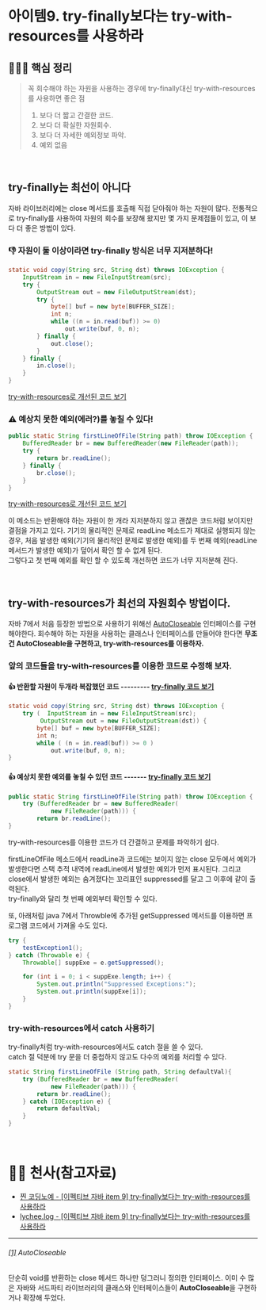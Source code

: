 # 아이템9. try-finally보다는 try-with-resources를 사용하라

## 🙆🏻‍♀ 핵심 정리
> 꼭 회수해야 하는 자원을 사용하는 경우에 try-finally대신 try-with-resources를 사용하면 좋은 점
> 1. 보다 더 짧고 간결한 코드.
> 2. 보다 더 확실한 자원회수.
> 3. 보다 더 자세한 예외정보 파악.
> 4. 예외 없음

<br>


## try-finally는 최선이 아니다
자바 라이브러리에는 close 메서드를 호출해 직접 닫아줘야 하는 자원이 많다.
전통적으로 try-finally를 사용하여 자원의 회수를 보장해 왔지만 몇 가지 문제점들이 있고, 이 보다 더 좋은 방법이 있다.
<br>

### 👎 자원이 둘 이상이라면 try-finally 방식은 너무 지저분하다! 

~~~ java
static void copy(String src, String dst) throws IOException {
    InputStream in = new FileInputStream(src);
    try {
        OutputStream out = new FileOutputStream(dst);
        try {
            byte[] buf = new byte[BUFFER_SIZE];
            int n;
            while ((n = in.read(buf)) >= 0)
                out.write(buf, 0, n);
        } finally {
            out.close();
        }
    } finally {
        in.close();
    }
}
~~~  
[try-with-resources로 개선된 코드 보기]()
<br>

### ⚠ 예상치 못한 예외(에러?)를 놓칠 수 있다!

~~~ java
public static String firstLineOfFile(String path) throw IOException {
    BufferedReader br = new BufferedReader(new FileReader(path));
    try {
        return br.readLine();
    } finally {
        br.close();
    }
}
~~~
[try-with-resources로 개선된 코드 보기]()

이 메소드는 반환해야 하는 자원이 한 개라 지저분하지 않고 괜찮은 코드처럼 보이지만
결점을 가지고 있다. 기기의 물리적인 문제로 readLine 메소드가 제대로 실행되지 않는 경우, 처음 발생한 예외(기기의 물리적인 문제로 발생한 예외)를 두 번째 예외(readLine 메서드가 발생한 예외)가 덮어서 확인 할 수 없게 된다.<br>
그렇다고 첫 번째 예외를 확인 할 수 있도록 개선하면 코드가 너무 지저분해 진다.

<br>

## try-with-resources가 최선의 자원회수 방법이다.
자바 7에서 처음 등장한 방법으로 사용하기 위해선 [AutoCloseable](https://github.com/leejk0924/owl-study/blob/main/contents/Item_9.md#1-autocloseable) 인터페이스를 구현해야한다.
회수해야 하는 자원을 사용하는 클래스나 인터페이스를 만들어야 한다면 **무조건 AutoCloseable을 구현하고, try-with-resources를 이용하자.**

### 앞의 코드들을 try-with-resources를 이용한 코드로 수정해 보자.

####  👍 반환할 자원이 두개라 복잡했던 코드 --------- [try-finally 코드 보기]()
~~~ java
static void copy(String src, String dst) throws IOException {
    try (  InputStream in = new FileInputStream(src);
         OutputStream out = new FileOutputStream(dst)) {
        byte[] buf = new byte[BUFFER_SIZE];
        int n;
        while ( (n = in.read(buf)) >= 0 )
            out.write(buf, 0, n);
}
~~~

####  👍 예상치 못한 예외를 놓칠 수 있던 코드 ------- [try-finally 코드 보기]()

~~~ java
public static String firstLineOfFile(String path) throw IOException {
    try (BufferedReader br = new BufferedReader(
            new FileReader(path))) {
        return br.readLine();
}
~~~

try-with-resources를 이용한 코드가 더 간결하고 문제를 파악하기 쉽다.

firstLineOfFile 메소드에서 readLine과 코드에는 보이지 않는 close 모두에서 예외가 발생한다면
스택 추적 내역에 readLine에서 발생한 예외가 먼저 표시된다. 그리고 close에서 발생한 예외는 숨겨졌다는 꼬리표인 suppressed를 달고 그 이후에 같이 출력된다.
<br>try-finally와 달리 첫 번째 예외부터 확인할 수 있다.

또, 아래처럼 java 7에서 Throwble에 추가된 getSuppressed 메서드를 이용하면 프로그램 코드에서 가져올 수도 있다.

~~~ java
try {
    testException1();
} catch (Throwable e) {
    Throwable[] suppExe = e.getSuppressed();

    for (int i = 0; i < suppExe.length; i++) {
        System.out.println("Suppressed Exceptions:");
        System.out.println(suppExe[i]);
    }
}
~~~





### try-with-resources에서 catch 사용하기
try-finally처럼 try-with-resources에서도 catch 절을 쓸 수 있다.
<br>catch 절 덕분에 try 문을 더 중첩하지 않고도 다수의 예외를 처리할 수 있다.

~~~ java
static String firstLineOfFile (String path, String defaultVal){
    try (BufferedReader br = new BufferedReader(
            new FileReader(path))) {
        return br.readLine();
    } catch (IOException e) {
        return defaultVal;
    }
}
~~~
<br>

# 👼🏻 천사(참고자료) <br>
- [찐 코딩노예 - [이펙티브 자바 item 9] try-finally보다는 try-with-resources를 사용하라](https://jithub.tistory.com/317)
- [lychee.log - [이펙티브 자바 item 9] try-finally보다는 try-with-resources를 사용하라](https://velog.io/@lychee/%EC%9D%B4%ED%8E%99%ED%8B%B0%EB%B8%8C-%EC%9E%90%EB%B0%94-%EC%95%84%EC%9D%B4%ED%85%9C-9.-try-finally-%EB%8C%80%EC%8B%A0-try-with-resources%EB%A5%BC-%EC%82%AC%EC%9A%A9%ED%95%98%EB%9D%BC)
---

###### [[1]]() AutoCloseable
단순히 void를 반환하는 close 메서드 하나만 덩그러니 정의한 인터페이스.
이미 수 많은 자바와 서드파티 라이브러리의 클래스와 인터페이스들이 **AutoCloseable**을 구현하거나 확장해 두었다.
